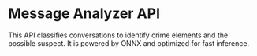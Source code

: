 # Message Analyzer API
This API classifies conversations to identify crime elements and the possible suspect.
It is powered by ONNX and optimized for fast inference.